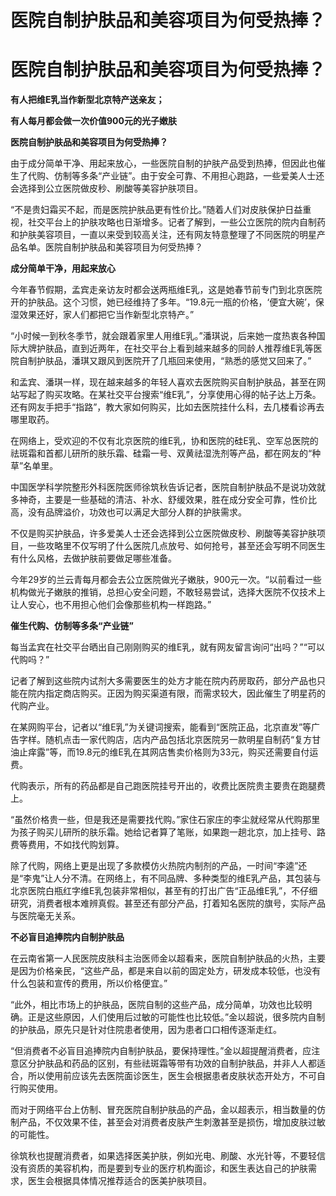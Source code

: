 # 医院自制护肤品和美容项目为何受热捧？

# 医院自制护肤品和美容项目为何受热捧？

**有人把维E乳当作新型北京特产送亲友；**

**有人每月都会做一次价值900元的光子嫩肤**

**医院自制护肤品和美容项目为何受热捧？**

由于成分简单干净、用起来放心，一些医院自制的护肤产品受到热捧，但因此也催生了代购、仿制等多条“产业链”。由于安全可靠、不用担心跑路，一些爱美人士还会选择到公立医院做皮秒、刷酸等美容护肤项目。

“不是贵妇霜买不起，而是医院护肤品更有性价比。”随着人们对皮肤保护日益重视，社交平台上的护肤攻略也日渐增多。记者了解到，一些公立医院的院内自制药和护肤美容项目，一直以来受到较高关注，还有网友特意整理了不同医院的明星产品名单。医院自制护肤品和美容项目为何受热捧？

**成分简单干净，用起来放心**

今年春节假期，孟宾走亲访友时都会送两瓶维E乳，这是她春节前专门到北京医院开的护肤品。这个习惯，她已经维持了多年。“19.8元一瓶的价格，‘便宜大碗’，保湿效果还好，家人们都把它当作新型北京特产。”

“小时候一到秋冬季节，就会跟着家里人用维E乳。”潘琪说，后来她一度热衷各种国际大牌护肤品，直到近两年，在社交平台上看到越来越多的同龄人推荐维E乳等医院自制护肤品，潘琪又跟风到医院开了几瓶回来使用，“熟悉的感觉又回来了。”

和孟宾、潘琪一样，现在越来越多的年轻人喜欢去医院购买自制护肤品，甚至在网站写起了购买攻略。在某社交平台搜索“维E乳”，分享使用心得的帖子达上万条。还有网友手把手“指路”，教大家如何购买，比如去医院挂什么科，去几楼看诊再去哪里取药。

在网络上，受欢迎的不仅有北京医院的维E乳，协和医院的硅E乳、空军总医院的祛斑霜和首都儿研所的肤乐霜、硅霜一号、双黄祛湿洗剂等产品，都在网友的“种草”名单里。

中国医学科学院整形外科医院医师徐筑秋告诉记者，医院自制护肤品不是说功效就多神奇，主要是一些基础的清洁、补水、舒缓效果，胜在成分安全可靠，性价比高，没有品牌溢价，功效也可以满足大部分人群的护肤需求。

不仅是购买护肤品，许多爱美人士还会选择到公立医院做皮秒、刷酸等美容护肤项目，一些攻略里不仅写明了什么医院几点放号、如何抢号，甚至还会写明不同医生有什么风格，去做护肤前要做足哪些准备。

今年29岁的兰云青每月都会去公立医院做光子嫩肤，900元一次。“以前看过一些机构做光子嫩肤的推销，总担心安全问题，不敢轻易尝试，选择大医院不仅技术上让人安心，也不用担心他们会像那些机构一样跑路。”

**催生代购、仿制等多条“产业链”**

每当孟宾在社交平台晒出自己刚刚购买的维E乳，就有网友留言询问“出吗？”“可以代购吗？”

记者了解到这些院内试剂大多需要医生的处方才能在院内药房取药，部分产品也只能在院内指定商店购买。正因为购买渠道有限，而需求较大，因此催生了明星药的代购产业。

在某网购平台，记者以“维E乳”为关键词搜索，能看到“医院正品，北京直发”等广告字样。随机点击一家代购店，店内产品包括北京医院另一款明星自制药“复方甘油止痒露”等，而19.8元的维E乳在其网店售卖价格则为33元，购买还需要自付运费。

代购表示，所有的药品都是自己跑医院挂号开出的，收费比医院贵主要贵在跑腿费上。

“虽然价格贵一些，但是我还是需要找代购。”家住石家庄的李尘就经常从代购那里为孩子购买儿研所的肤乐霜。她给记者算了笔账，如果跑一趟北京，加上挂号、路费等费用，不如找代购划算。

除了代购，网络上更是出现了多款模仿火热院内制剂的产品，一时间“李逵”还是“李鬼”让人分不清。在网络上，有不同品牌、多种类型的维E乳产品，其包装与北京医院白瓶红字维E乳包装非常相似，甚至有的打出广告“正品维E乳”，不仔细研究，消费者根本难辨真假。甚至还有部分产品，打着知名医院的旗号，实际产品与医院毫无关系。

**不必盲目追捧院内自制护肤品**

在云南省第一人民医院皮肤科主治医师金以超看来，医院自制护肤品的火热，主要是因为价格亲民，“这些产品，都是来自以前的固定处方，研发成本较低，也没有什么包装和宣传的费用，所以价格便宜。”

“此外，相比市场上的护肤品，医院自制的这些产品，成分简单，功效也比较明确。正是这些原因，人们使用后过敏的可能性也比较低。”金以超说，很多院内自制的护肤品，原先只是针对住院患者使用，因为患者口口相传逐渐走红。

“但消费者不必盲目追捧院内自制护肤品，要保持理性。”金以超提醒消费者，应注意区分护肤品和药品的区别，有些祛斑霜等带有功效的自制护肤品，并非人人都适合，所以使用前应该先去医院面诊医生，医生会根据患者皮肤状态开处方，不可自行购买使用。

而对于网络平台上仿制、冒充医院自制护肤品的产品，金以超表示，相当数量的仿制产品，不仅效果不佳，甚至会对消费者皮肤产生刺激甚至是损伤，增加皮肤过敏的可能性。

徐筑秋也提醒消费者，如果选择医美护肤，例如光电、刷酸、水光针等，不要轻信没有资质的美容机构，而是要到专业的医疗机构面诊，和医生表达自己的护肤需求，医生会根据具体情况推荐适合的医美护肤项目。

